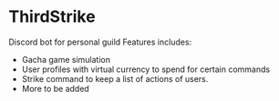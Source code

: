 # ThirdStrike
Discord bot for personal guild
Features includes: 
- Gacha game simulation
- User profiles with virtual currency to spend for certain commands
- Strike command to keep a list of actions of users.
- More to be added

